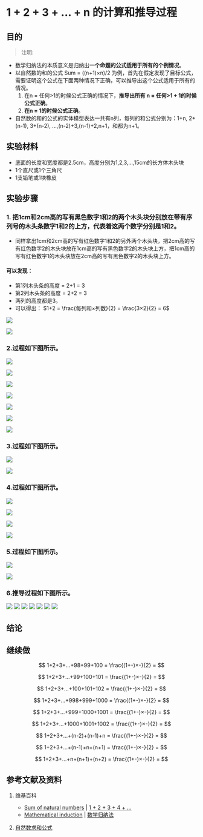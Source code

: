 # 1 + 2 + 3 + ... + n 的计算和推导过程

## 目的

> 注明:
>  
- 数学归纳法的本质意义是归纳出**一个命题的公式适用于所有的个例情况**。
- 以自然数的和的公式 Sum = ((n+1)×n)/2 为例，首先在假定发现了目标公式，需要证明这个公式在下面两种情况下正确，可以推导出这个公式适用于所有的情况。
	1. 在n = 任何>1的时候公式正确的情况下，**推导出所有 n = 任何>1 + 1的时候公式正确**。
	2. **在n = 1的时候公式正确**。
- 自然数的和的公式的实体模型表达一共有n列，每列的和公式分别为：1+n, 2+(n-1), 3+(n-2), ...,(n-2)+3,(n-1)+2,n+1，和都为n+1。

## 实验材料

- 底面的长度和宽度都是2.5cm，高度分别为1,2,3,...,15cm的长方体木头块
- 1个直尺或1个三角尺
- 1支铅笔或1块橡皮

## 实验步骤

### 1. 把1cm和2cm高的写有黑色数字1和2的两个木头块分别放在带有序列号的木头条数字1和2的上方，代表着这两个数字分别是1和2。

- 同样拿出1cm和2cm高的写有红色数字1和2的另外两个木头块，把2cm高的写有红色数字2的木头块放在1cm高的写有黑色数字2的木头块上方，把1cm高的写有红色数字1的木头块放在2cm高的写有黑色数字2的木头块上方。

#### 可以发现：

- 第1列木头条的高度 = 2+1 = 3
- 第2列木头条的高度 = 2+2 = 3
- 两列的高度都是3。
- 可以得出： $1+2 = \frac{每列和×列数}{2} = \frac{3×2}{2} = 6$

![](/images/数系/数学归纳法/1+2+3+...+n的计算和推导过程/1a1.jpg)

![](/images/数系/数学归纳法/1+2+3+...+n的计算和推导过程/1a2.jpg)

### 2.过程如下图所示。

![](/images/数系/数学归纳法/1+2+3+...+n的计算和推导过程/2a1.jpg)

![](/images/数系/数学归纳法/1+2+3+...+n的计算和推导过程/2a2.jpg)

![](/images/数系/数学归纳法/1+2+3+...+n的计算和推导过程/2a3.jpg)

![](/images/数系/数学归纳法/1+2+3+...+n的计算和推导过程/2a4.jpg)

![](/images/数系/数学归纳法/1+2+3+...+n的计算和推导过程/2a5.jpg)

![](/images/数系/数学归纳法/1+2+3+...+n的计算和推导过程/2b1.jpg)

![](/images/数系/数学归纳法/1+2+3+...+n的计算和推导过程/2b2.jpg)

### 3.过程如下图所示。

![](/images/数系/数学归纳法/1+2+3+...+n的计算和推导过程/3a1.jpg)

![](/images/数系/数学归纳法/1+2+3+...+n的计算和推导过程/3a2.jpg)

### 4.过程如下图所示。

![](/images/数系/数学归纳法/1+2+3+...+n的计算和推导过程/4a1.jpg)

![](/images/数系/数学归纳法/1+2+3+...+n的计算和推导过程/4a2.jpg)

![](/images/数系/数学归纳法/1+2+3+...+n的计算和推导过程/4a3.jpg)

![](/images/数系/数学归纳法/1+2+3+...+n的计算和推导过程/4a4.jpg)

### 5.过程如下图所示。

![](/images/数系/数学归纳法/1+2+3+...+n的计算和推导过程/5a1.jpg)

![](/images/数系/数学归纳法/1+2+3+...+n的计算和推导过程/5a2.jpg)

### 6.推导过程如下图所示。

![](/images/数系/数学归纳法/1+2+3+...+n的计算和推导过程/6a1.jpg)
![](/images/数系/数学归纳法/1+2+3+...+n的计算和推导过程/6a2.jpg)
![](/images/数系/数学归纳法/1+2+3+...+n的计算和推导过程/6a3.jpg)
![](/images/数系/数学归纳法/1+2+3+...+n的计算和推导过程/6a4.jpg)
![](/images/数系/数学归纳法/1+2+3+...+n的计算和推导过程/6a5.jpg)
![](/images/数系/数学归纳法/1+2+3+...+n的计算和推导过程/6a6.jpg)
![](/images/数系/数学归纳法/1+2+3+...+n的计算和推导过程/6a7.jpg)

## 结论

## 继续做

$$ 1+2+3+...+98+99+100 = \frac{(1+-)×-}{2} = $$

$$ 1+2+3+...+99+100+101 = \frac{(1+-)×-}{2} = $$

$$ 1+2+3+...+100+101+102 = \frac{(1+-)×-}{2} = $$

$$ 1+2+3+...+998+999+1000 = \frac{(1+-)×-}{2} = $$

$$ 1+2+3+...+999+1000+1001 = \frac{(1+-)×-}{2} = $$

$$ 1+2+3+...+1000+1001+1002 = \frac{(1+-)×-}{2} = $$

$$ 1+2+3+...+(n-2)+(n-1)+n = \frac{(1+-)×-}{2} = $$

$$ 1+2+3+...+(n-1)+n+(n+1) = \frac{(1+-)×-}{2} = $$

$$ 1+2+3+...+n+(n+1)+(n+2) = \frac{(1+-)×-}{2} = $$

## 参考文献及资料

1. 维基百科
	- [Sum of natural numbers](https://en.wikipedia.org/wiki/1_%2B_2_%2B_3_%2B_4_%2B_%E2%8B%AF) | [1 + 2 + 3 + 4 + …](https://zh.wikipedia.org/wiki/1_%2B_2_%2B_3_%2B_4_%2B_%E2%80%A6) 
	- [Mathematical induction](https://en.wikipedia.org/wiki/Mathematical_induction) | [数学归纳法](https://zh.wikipedia.org/wiki/数学归纳法) 

2. [自然数求和公式](https://baike.baidu.com/item/%E8%87%AA%E7%84%B6%E6%95%B0%E6%B1%82%E5%92%8C%E5%85%AC%E5%BC%8F/1574897)